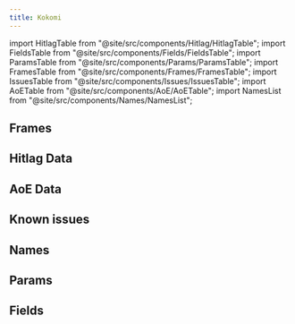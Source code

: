 ```yaml
---
title: Kokomi
---
```


import HitlagTable from "@site/src/components/Hitlag/HitlagTable";
import FieldsTable from "@site/src/components/Fields/FieldsTable";
import ParamsTable from "@site/src/components/Params/ParamsTable";
import FramesTable from "@site/src/components/Frames/FramesTable";
import IssuesTable from "@site/src/components/Issues/IssuesTable";
import AoETable from "@site/src/components/AoE/AoETable";
import NamesList from "@site/src/components/Names/NamesList";

## Frames

<FramesTable character="kokomi" />

## Hitlag Data

<HitlagTable character="kokomi" />

## AoE Data

<AoETable character="kokomi" />

## Known issues

<IssuesTable character="kokomi" />

## Names

<NamesList character="kokomi" />

## Params

<ParamsTable character="kokomi" />

## Fields

<FieldsTable character="kokomi" />

